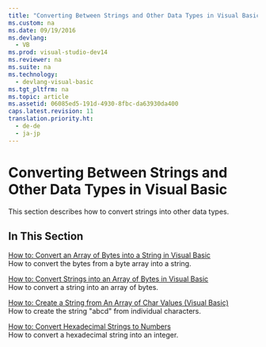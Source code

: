 ```yaml
---
title: "Converting Between Strings and Other Data Types in Visual Basic"
ms.custom: na
ms.date: 09/19/2016
ms.devlang: 
  - VB
ms.prod: visual-studio-dev14
ms.reviewer: na
ms.suite: na
ms.technology: 
  - devlang-visual-basic
ms.tgt_pltfrm: na
ms.topic: article
ms.assetid: 06085ed5-191d-4930-8fbc-da63930da400
caps.latest.revision: 11
translation.priority.ht: 
  - de-de
  - ja-jp
---
```

# Converting Between Strings and Other Data Types in Visual Basic
This section describes how to convert strings into other data types.  
  
## In This Section  
 [How to: Convert an Array of Bytes into a String in Visual Basic](../vs140/How-to--Convert-an-Array-of-Bytes-into-a-String-in-Visual-Basic.md)  
 How to convert the bytes from a byte array into a string.  
  
 [How to: Convert Strings into an Array of Bytes in Visual Basic](../Topic/How%20to:%20Convert%20Strings%20into%20an%20Array%20of%20Bytes%20in%20Visual%20Basic.md)  
 How to convert a string into an array of bytes.  
  
 [How to: Create a String from An Array of Char Values (Visual Basic)](../vs140/How-to--Create-a-String-from-An-Array-of-Char-Values--Visual-Basic-.md)  
 How to create the string "abcd" from individual characters.  
  
 [How to: Convert Hexadecimal Strings to Numbers](../vs140/How-to--Convert-Hexadecimal-Strings-to-Numbers--Visual-Basic-.md)  
 How to convert a hexadecimal string into an integer.